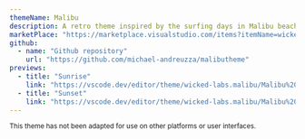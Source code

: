 ```yaml
---
themeName: Malibu
description: A retro theme inspired by the surfing days in Malibu beach
marketPlace: "https://marketplace.visualstudio.com/items?itemName=wicked-labs.malibu"
github:
  - name: "Github repository"
    url: "https://github.com/michael-andreuzza/malibutheme"
previews:
  - title: "Sunrise"
    link: "https://vscode.dev/editor/theme/wicked-labs.malibu/Malibu%20Sunrise"
  - title: "Sunset"
    link: "https://vscode.dev/editor/theme/wicked-labs.malibu/Malibu%20Sunset"
---
```

<sub>This theme has not been adapted for use on other platforms or user interfaces.</sub>

